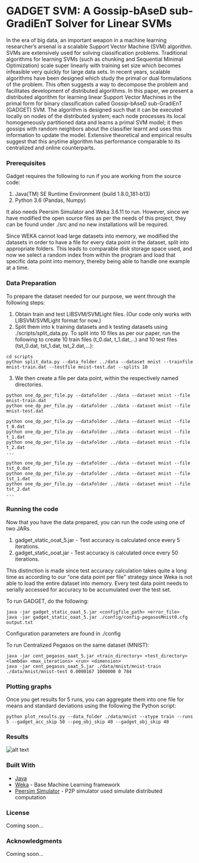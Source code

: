 # GADGET SVM: A Gossip-bAseD sub-GradiEnT Solver for Linear SVMs

In the era of big data, an important weapon in a machine learning researcher’s arsenal is a scalable Support
Vector Machine (SVM) algorithm. SVMs are extensively used for solving classification problems. Traditional
algorithms for learning SVMs (such as chunking and Sequential Minimal Optimization) scale super linearly
with training set size which becomes infeasible very quickly for large data sets. In recent years, scalable
algorithms have been designed which study the primal or dual formulations of the problem. This often
suggests a way to decompose the problem and facilitates development of distributed algorithms. In this paper,
we present a distributed algorithm for learning linear Support Vector Machines in the primal form for binary
classification called Gossip-bAseD sub-GradiEnT (GADGET) SVM. The algorithm is designed such that
it can be executed locally on nodes of the distributed system; each node processes its local homogeneously
partitioned data and learns a primal SVM model; it then gossips with random neighbors about the classifier
learnt and uses this information to update the model. Extensive theoretical and empirical results suggest
that this anytime algorithm has performance comparable to its centralized and online counterparts.

### Prerequisites

Gadget requires the following to run if you are working from the source code:
1. Java(TM) SE Runtime Environment (build 1.8.0_181-b13)
2. Python 3.6 (Pandas, Numpy)

It also needs Peersim Simulator and Weka 3.6.11 to run. However, since we have modified the open source files as per the needs of this project, they can be found under ./src and no new installations will be required.

Since WEKA cannot load large datasets into memory, we modified the datasets in order to have a file for every data point in the dataset, split into appropriate folders. This leads to comparable disk storage space used, and now we select a random index from within the program and load that specific data point into memory, thereby being able to handle one example at a time. 

### Data Preparation

To prepare the dataset needed for our purpose, we went through the following steps:
1. Obtain train and test LIBSVM/SVMLight files. (Our code only works with LIBSVM/SVMLight format for now.)
2. Split them into k training datasets and k testing datasets using ./scripts/split_data.py. To split into 10 files as per our paper, run the following to create 10 train files (t_0.dat, t_1.dat,...) and 10 test files
(tst_0.dat, tst_1.dat, tst_2.dat,...):
```
cd scripts
python split_data.py --data_folder ../data --dataset mnist --trainfile mnist-train.dat --testfile mnist-test.dat --splits 10
```
3. We then create a file per data point, within the respectively named directories.
```
python one_dp_per_file.py --datafolder ../data --dataset mnist --file mnist-train.dat
python one_dp_per_file.py --datafolder ../data --dataset mnist --file mnist-test.dat

python one_dp_per_file.py --datafolder ../data --dataset mnist --file t_0.dat
python one_dp_per_file.py --datafolder ../data --dataset mnist --file t_1.dat
python one_dp_per_file.py --datafolder ../data --dataset mnist --file t_2.dat
...

python one_dp_per_file.py --datafolder ../data --dataset mnist --file tst_0.dat
python one_dp_per_file.py --datafolder ../data --dataset mnist --file tst_1.dat
python one_dp_per_file.py --datafolder ../data --dataset mnist --file tst_2.dat
...
```


### Running the code

Now that you have the data prepared, you can run the code using one of two JARs.
1. gadget_static_ooat_5.jar - Test accuracy is calculated once every 5 iterations.
2. gadget_static_ooat.jar - Test accuracy is calculated once every 50 iterations.

This distinction is made since test accuracy calculation takes quite a long time as according to our "one data point per file" strategy since Weka is not able to load the entire dataset into memory. Every test data point needs to serially accessed for accuracy to be accumulated over the test set.

To run GADGET, do the following:
```
java -jar gadget_static_oaat_5.jar <configfile_path> <error_file>
java -jar gadget_static_oaat_5.jar ./config/config-pegasosMnist0.cfg output.txt
```
Configuration parameters are found in ./config 

To run Centralized Pegasos on the same dataset (MNIST):

```
java -jar cent_pegasos_oaat_5.jar <train_directory> <test_directory> <lambda> <max_iterations> <run> <dimension>
java -jar cent_pegasos_oaat_5.jar ./data/mnist/mnist-train ./data/mnist/mnist-test 0.0000167 1000000 0 784
```

### Plotting graphs

Once you get results for 5 runs, you can aggregate them into one file for means and standard deviations using the following the Python script:

```
python plot_results.py --data_folder ./data/mnist --xtype train --runs 5 --gadget_acc_skip 50 --peg_obj_skip 40 --gadget_obj_skip 40
```
### Results

![alt text](https://raw.githubusercontent.com/username/projectname/branch/path/to/img.png)

### Built With

* [Java](https://www.java.com/en/)
* [Weka](https://www.cs.waikato.ac.nz/ml/weka/) - Base Machine Learning framework
* [Peersim Simulator](http://peersim.sourceforge.net/) - P2P simulator used simulate distributed computation

### License

Coming soon...

### Acknowledgments

Coming soon...